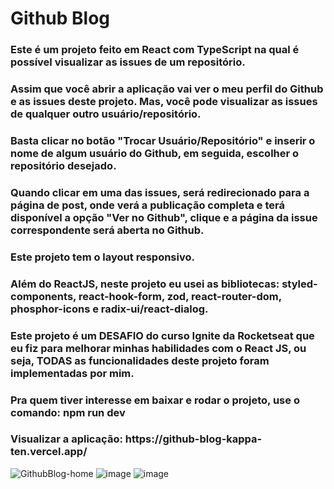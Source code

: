 <h1>Github Blog</h1>
<h3> Este é um projeto feito em React com TypeScript na qual é possível visualizar as issues de um repositório.</h3>
<h3> Assim que você abrir a aplicação vai ver o meu perfil do Github e as issues deste projeto. Mas, você pode visualizar as issues de qualquer outro usuário/repositório.</h3>
<h3> Basta clicar no botão "Trocar Usuário/Repositório" e inserir o nome de algum usuário do Github, em seguida, escolher o repositório desejado.</h3>
<h3> Quando clicar em uma das issues, será redirecionado para a página de post, onde verá a publicação completa e terá disponível a opção "Ver no Github", clique e a página da issue correspondente será aberta no Github.</h3>
<h3> Este projeto tem o layout responsivo.</h3>
<h3> Além do ReactJS, neste projeto eu usei as bibliotecas: styled-components, react-hook-form, zod, react-router-dom, phosphor-icons e radix-ui/react-dialog.</h3>
<h3> Este projeto é um DESAFIO do curso Ignite da Rocketseat que eu fiz para melhorar minhas habilidades com o React JS, ou seja, TODAS as funcionalidades deste projeto foram implementadas por mim. </h3>
<h3> Pra quem tiver interesse em baixar e rodar o projeto, use o comando: npm run dev </h3>
<h3> Visualizar a aplicação: https://github-blog-kappa-ten.vercel.app/</h3>

![GithubBlog-home](https://github.com/RobertoBMJunior/Github-Blog/assets/121899636/88023abd-0843-4e4d-93a1-77a001585625)
![image](https://github.com/RobertoBMJunior/Github-Blog/assets/121899636/68ad627c-86db-4c9b-9790-73fa9e768384)
![image](https://github.com/RobertoBMJunior/Github-Blog/assets/121899636/0685ee5f-6112-42fc-a705-bf2fbea4b3b4)



